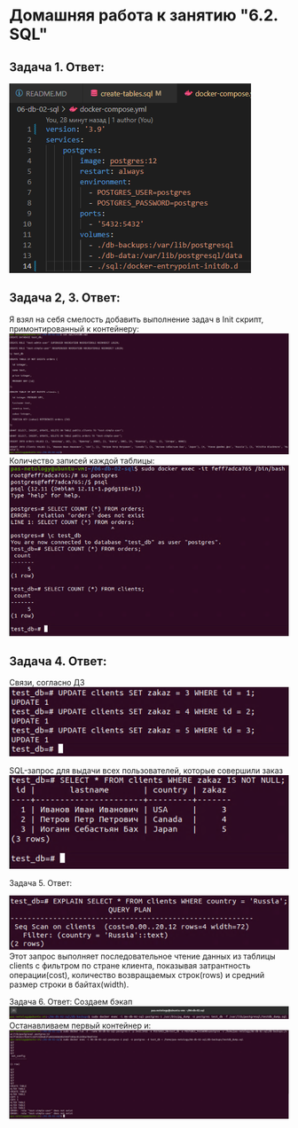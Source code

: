 Домашняя работа к занятию "6.2. SQL"
==
Задача 1. Ответ:
--
![alt text](pictures/docker-compose.PNG "Docker-compose")

Задача 2, 3. Ответ:
--
Я взял на себя смелость добавить выполнение задач в Init скрипт, примонтированный к контейнеру:
![alt text](pictures/initdb.PNG "InitDB")
Количество записей каждой таблицы:
![alt text](pictures/counts.PNG "Counts")

Задача 4. Ответ:
--
Связи, согласно ДЗ
![alt text](pictures/foreign_keys.PNG "Update")

SQL-запрос для выдачи всех пользователей, которые совершили заказ
![alt text](pictures/zakaz_not_null.PNG "Zakaz list")

Задача 5. Ответ:

![alt text](pictures/explain.PNG "Explain")
 Этот запрос выполняет последовательное чтение данных из таблицы clients с фильтром по стране клиента, показывая затрантность операции(cost), количество возвращаемых строк(rows) и средний размер строки в байтах(width).

 Задача 6. Ответ:
 Создаем бэкап
 ![alt text](pictures/backup.PNG "Backup")
 Останавливаем первый контейнер и:
 ![alt text](pictures/restore.PNG "Restore")